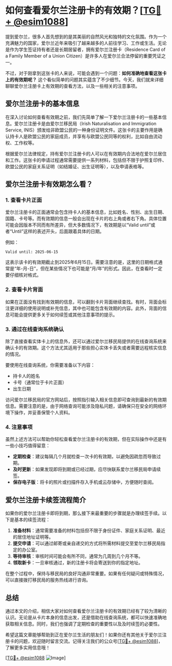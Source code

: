 # 如何查看爱尔兰注册卡的有效期？[[TG💪+ @esim1088](https://t.me/s/esim1088)]

提到爱尔兰，很多人首先想到的是其美丽的自然风光和独特的文化氛围。作为一个充满魅力的国家，爱尔兰近年来吸引了越来越多的人前往学习、工作或生活。无论是作为学生签证持有者还是长期居留者，拥有爱尔兰注册卡（Residence Card of a Family Member of a Union Citizen）是许多人在爱尔兰合法停留的重要凭证之一。

不过，对于刚拿到这张卡的人来说，可能会遇到一个问题：**如何准确地查看这张卡上的有效期呢？** 这个看似简单的问题其实蕴含了不少细节。今天，我们就来详细聊聊爱尔兰注册卡上有效期的查看方法，以及一些相关的注意事项。

## 爱尔兰注册卡的基本信息

在深入讨论如何查看有效期之前，我们先简单了解一下爱尔兰注册卡的一些基本信息。爱尔兰注册卡是由爱尔兰移民局（Irish Naturalisation and Immigration Service, INIS）颁发给非欧盟公民的一种身份证明文件。这张卡的主要作用是确认持卡人是欧盟公民的家庭成员，并享有与欧盟公民同等的权利，比如自由流动权、工作权等。

根据爱尔兰法律规定，持有爱尔兰注册卡的人可以在有效期内合法地在爱尔兰居住和工作。这张卡的申请过程通常需要提供一系列材料，包括但不限于护照复印件、欧盟公民的家庭关系证明（如结婚证、出生证明等），以及申请表格等。

## 爱尔兰注册卡有效期怎么看？

### 1. 查看卡片正面

爱尔兰注册卡的正面通常会包含持卡人的基本信息，比如姓名、性别、出生日期、国籍、卡号等。而有效期的信息一般会出现在卡片的右上角或者右下角。具体位置可能会因版本不同而有所差异，但大多数情况下，有效期是以“Valid until”或者“Until”这样的表述开头，后面跟着具体的日期。

例如：
```
Valid until: 2025-06-15
```
这表示该卡的有效期截止到2025年6月15日。需要注意的是，这里的日期格式通常是“年-月-日”，但在某些情况下也可能是“月/年”的形式。因此，在查看时一定要仔细核对格式。

### 2. 查看卡片背面

如果在正面没有找到有效期的信息，可以翻到卡片背面继续查找。有时，背面会标注更详细的使用说明或补充信息，其中也可能包含有效期的内容。此外，背面的信息可能会提供更多关于如何续签或其他注意事项的提示。

### 3. 通过在线查询系统确认

除了直接查看实体卡上的信息外，还可以通过爱尔兰移民局提供的在线查询系统来确认卡的有效期。这个方法尤其适用于那些担心实体卡丢失或者需要远程核实信息的情况。

要使用在线查询系统，你需要准备以下内容：
- 持卡人的姓名
- 卡号（通常位于卡片正面）
- 出生日期

访问爱尔兰移民局的官方网站后，按照指引输入相关信息即可查询到最新的有效期信息。需要注意的是，由于网络查询可能涉及隐私问题，请确保只在安全的网络环境下操作，并妥善保管个人资料。

### 4. 注意事项

虽然上述方法可以帮助你轻松查看爱尔兰注册卡的有效期，但在实际操作中还是有一些小技巧值得留意：

- **定期检查**：建议每隔几个月就检查一次卡的有效期，以避免因疏忽而导致过期。
- **及时更新**：如果发现即将到期或已经过期，应尽快联系爱尔兰移民局申请续签。
- **保存电子版**：将卡的照片或扫描件存入手机或云存储中，方便随时查阅。

## 爱尔兰注册卡续签流程简介

如果你的爱尔兰注册卡即将到期，那么接下来最重要的步骤就是办理续签手续。以下是基本的续签流程：

1. **准备材料**：通常需要准备的材料包括但不限于身份证件、家庭关系证明、最近的居住地址证明等。
2. **提交申请**：可以通过邮寄或亲自递交的方式将所需材料提交至爱尔兰移民局指定的办公室。
3. **等待审核**：审核时间可能会有所不同，通常为几周到几个月不等。
4. **领取新卡**：一旦审核通过，新的注册卡将会寄送到你的指定地址。

在整个过程中，保持与移民局的良好沟通非常重要。如果有任何疑问或特殊情况，可以直接拨打移民局的服务热线进行咨询。

## 总结

通过本文的介绍，相信大家对如何查看爱尔兰注册卡的有效期已经有了较为清晰的认识。无论是从卡片本身的信息出发，还是借助在线查询系统，都可以快速准确地获取相关信息。同时，我们也强调了定期检查的重要性以及及时续签的必要性。

希望这篇文章能够帮助到正在爱尔兰生活的朋友们！如果你还有其他关于爱尔兰注册卡的问题，欢迎随时留言交流。记得关注我们的公众号[[TG💪+ @esim1088](https://t.me/s/esim1088)]，了解更多实用信息哦！

[[TG💪+ @esim1088](https://t.me/s/esim1088) ![Image](https://i.postimg.cc/4NQfJmqS/Snipaste-2025-05-13-00-14-12.png)]